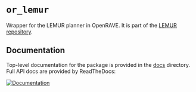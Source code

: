 `or_lemur`
========

Wrapper for the LEMUR planner in OpenRAVE.  It is part of the
[LEMUR repository](../README.md).

Documentation
-------------

Top-level documentation for the package is provided in the
[docs](docs/) directory.  Full API docs are provided by ReadTheDocs:

[![Documentation](https://readthedocs.org/projects/lemur-planning/badge/?version=latest)](http://lemur-planning.readthedocs.io/en/latest/or_lemur/?badge=latest)
